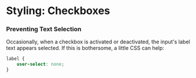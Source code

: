 # Styling: Checkboxes

### Preventing Text Selection

Occasionally, when a checkbox is activated or deactivated, the input's label text appears selected. If this is bothersome, a little CSS can help: 

```css
label {
    user-select: none;
}
```




